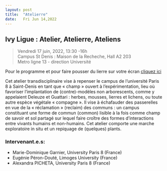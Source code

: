 ```yaml
---
layout: post
title:  "Atelierre"
date:   Fri Jun 14,2022
---
```


## Ivy Ligue : Atelier, Atelierre, Ateliens

> Vendredi 17 juin, 2022, 13:30 -16h <br>
> Campus St Denis : Maison de la Recheche, Hall A2 203 <br>
> Metro ligne 13 - direction Université <br>

Pour le programme et pour faire pousser du lierre sur votre écran [cliquez ici](maridogarnier.com/ivy/ivy)

Cet atelier transdisciplinaire vise à repenser le campus de l’université Paris 8 à Saint-Denis en tant que
« champ » ouvert à l’expérimentation, lieu où favoriser l’implantation de (contre)-modèles non
arborescents, comme y appelaient Deleuze et Guattari : herbes, mousses, lierres et lichens, ou toute
autre espèce végétale « compagne ».
Il vise à échafauder des passerelles en vue de la « réclamation » (reclaim) des communs : un campus
constituant une forme de commun (common) lisible à la fois comme champ de savoir et sol partagé
sur lequel faire croître des formes d’interactions entre vivants humains et non-humains.
Cet atelier comporte une marche exploratoire in situ et un repiquage de (quelques) plants.


### Intervenant.e.s:

* Marie-Dominique Garnier, University Paris 8 (France)
* Eugénie Péron-Douté, Limoges University (France)
* Alexandra PICHETA, University Paris 8 (France)
